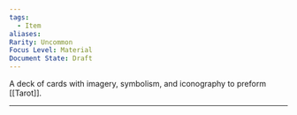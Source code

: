 ```yaml
---
tags:
  - Item
aliases: 
Rarity: Uncommon
Focus Level: Material
Document State: Draft
---
```

A deck of cards with imagery, symbolism, and iconography to preform [[Tarot]].
- - -
